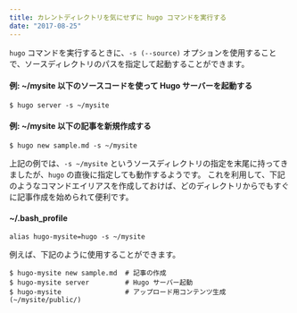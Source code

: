 ```yaml
---
title: カレントディレクトリを気にせずに hugo コマンドを実行する
date: "2017-08-25"
---
```


`hugo` コマンドを実行するときに、`-s (--source)` オプションを使用することで、ソースディレクトリのパスを指定して起動することができます。

#### 例: ~/mysite 以下のソースコードを使って Hugo サーバーを起動する

~~~
$ hugo server -s ~/mysite
~~~

#### 例: ~/mysite 以下の記事を新規作成する

~~~
$ hugo new sample.md -s ~/mysite
~~~

上記の例では、`-s ~/mysite` というソースディレクトリの指定を末尾に持ってきましたが、`hugo` の直後に指定しても動作するようです。
これを利用して、下記のようなコマンドエイリアスを作成しておけば、どのディレクトリからでもすぐに記事作成を始められて便利です。

#### ~/.bash_profile

~~~ shell
alias hugo-mysite=hugo -s ~/mysite
~~~

例えば、下記のように使用することができます。

~~~
$ hugo-mysite new sample.md  # 記事の作成
$ hugo-mysite server         # Hugo サーバー起動
$ hugo-mysite                # アップロード用コンテンツ生成 (~/mysite/public/)
~~~

